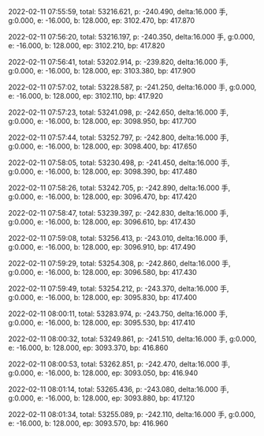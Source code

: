 2022-02-11 07:55:59, total: 53216.621, p: -240.490, delta:16.000 手, g:0.000, e: -16.000, b: 128.000, ep: 3102.470, bp: 417.870

2022-02-11 07:56:20, total: 53216.197, p: -240.350, delta:16.000 手, g:0.000, e: -16.000, b: 128.000, ep: 3102.210, bp: 417.820

2022-02-11 07:56:41, total: 53202.914, p: -239.820, delta:16.000 手, g:0.000, e: -16.000, b: 128.000, ep: 3103.380, bp: 417.900

2022-02-11 07:57:02, total: 53228.587, p: -241.250, delta:16.000 手, g:0.000, e: -16.000, b: 128.000, ep: 3102.110, bp: 417.920

2022-02-11 07:57:23, total: 53241.098, p: -242.650, delta:16.000 手, g:0.000, e: -16.000, b: 128.000, ep: 3098.950, bp: 417.700

2022-02-11 07:57:44, total: 53252.797, p: -242.800, delta:16.000 手, g:0.000, e: -16.000, b: 128.000, ep: 3098.400, bp: 417.650

2022-02-11 07:58:05, total: 53230.498, p: -241.450, delta:16.000 手, g:0.000, e: -16.000, b: 128.000, ep: 3098.390, bp: 417.480

2022-02-11 07:58:26, total: 53242.705, p: -242.890, delta:16.000 手, g:0.000, e: -16.000, b: 128.000, ep: 3096.470, bp: 417.420

2022-02-11 07:58:47, total: 53239.397, p: -242.830, delta:16.000 手, g:0.000, e: -16.000, b: 128.000, ep: 3096.610, bp: 417.430

2022-02-11 07:59:08, total: 53256.413, p: -243.010, delta:16.000 手, g:0.000, e: -16.000, b: 128.000, ep: 3096.910, bp: 417.490

2022-02-11 07:59:29, total: 53254.308, p: -242.860, delta:16.000 手, g:0.000, e: -16.000, b: 128.000, ep: 3096.580, bp: 417.430

2022-02-11 07:59:49, total: 53254.212, p: -243.370, delta:16.000 手, g:0.000, e: -16.000, b: 128.000, ep: 3095.830, bp: 417.400

2022-02-11 08:00:11, total: 53283.974, p: -243.750, delta:16.000 手, g:0.000, e: -16.000, b: 128.000, ep: 3095.530, bp: 417.410

2022-02-11 08:00:32, total: 53249.861, p: -241.510, delta:16.000 手, g:0.000, e: -16.000, b: 128.000, ep: 3093.370, bp: 416.860

2022-02-11 08:00:53, total: 53262.851, p: -242.470, delta:16.000 手, g:0.000, e: -16.000, b: 128.000, ep: 3093.050, bp: 416.940

2022-02-11 08:01:14, total: 53265.436, p: -243.080, delta:16.000 手, g:0.000, e: -16.000, b: 128.000, ep: 3093.880, bp: 417.120

2022-02-11 08:01:34, total: 53255.089, p: -242.110, delta:16.000 手, g:0.000, e: -16.000, b: 128.000, ep: 3093.570, bp: 416.960